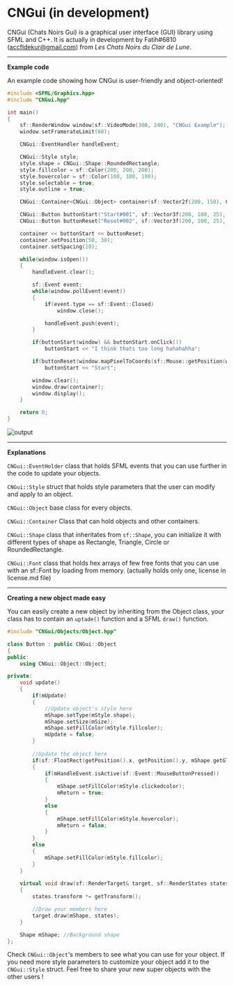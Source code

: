# CNGui (in development)

CNGui (Chats Noirs Gui) is a graphical user interface (GUI) library using SFML and C++.
It is actually in development by Fatih#6810 (accfldekur@gmail.com) from *Les Chats Noirs du Clair de Lune*.

***
**Example code**

An example code showing how CNGui is user-friendly and object-oriented! 

```cpp
#include <SFML/Graphics.hpp>
#include "CNGui.hpp"

int main()
{
    sf::RenderWindow window(sf::VideoMode(300, 240), "CNGui Example");
    window.setFramerateLimit(60);

    CNGui::EventHandler handleEvent;

    CNGui::Style style;
    style.shape = CNGui::Shape::RoundedRectangle;
    style.fillcolor = sf::Color(200, 200, 200);
    style.hovercolor = sf::Color(100, 100, 100);
    style.selectable = true;
    style.outline = true;

    CNGui::Container<CNGui::Object> container(sf::Vector2f(200, 150), CNGui::Container<CNGui::Object>::Vertical);

    CNGui::Button buttonStart("Start#001", sf::Vector3f(200, 100, 25), handleEvent, style);
    CNGui::Button buttonReset("Reset#002", sf::Vector3f(200, 100, 25), handleEvent, style);

    container << buttonStart << buttonReset;
    container.setPosition(50, 30);
    container.setSpacing(10);

    while(window.isOpen())
    {
        handleEvent.clear();

        sf::Event event;
        while(window.pollEvent(event))
        {
            if(event.type == sf::Event::Closed)
                window.close();

            handleEvent.push(event);
        }

        if(buttonStart(window) && buttonStart.onClick())
            buttonStart << "I think thats too long hahahahha";

        if(buttonReset(window.mapPixelToCoords(sf::Mouse::getPosition(window), window.getDefaultView())))
            buttonStart << "Start";

        window.clear();
        window.draw(container);
        window.display();
    }

    return 0;
}
```
![output](https://media.giphy.com/media/orTDrM9QZH4H9P7QCJ/giphy.gif)

***
**Explanations**

`CNGui::EventHolder` class that holds SFML events that you can use further in the code to update your objects.

`CNGui::Style` struct that holds style parameters that the user can modify and apply to an object.

`CNGui::Object` base class for every objects.

`CNGui::Container` Class that can hold objects and other containers.

`CNGui::Shape` class that inheritates from `sf::Shape`, you can initialize it with different types of shape as Rectangle, Triangle, Circle or RoundedRectangle.

`CNGui::Font` class that holds hex arrays of few free fonts that you can use with an sf::Font by loading from memory. (actually holds only one, license in license.md file)

***
**Creating a new object made easy**

You can easily create a new object by inheriting from the Object class, your class has to contain an `uptade()` function and a SFML `draw()` function.

```cpp
#include "CNGui/Objects/Object.hpp"

class Button : public CNGui::Object
{
public:
    using CNGui::Object::Object;

private:
    void update()
    {
        if(mUpdate) 
        {
            //Update object's style here
            mShape.setType(mStyle.shape);
            mShape.setSize(mSize);
            mShape.setFillColor(mStyle.fillcolor);
            mUpdate = false;
        }
        
        //Update the object here
        if(sf::FloatRect(getPosition().x, getPosition().y, mShape.getGlobalBounds().width, mShape.getGlobalBounds().height).contains(mMouse))
        {
            if(mHandleEvent.isActive(sf::Event::MouseButtonPressed))
            {
                mShape.setFillColor(mStyle.clickedcolor);
                mReturn = true; 
            }
            else
            {
                mShape.setFillColor(mStyle.hovercolor);
                mReturn = false;
            }
        }
        else
        {
            mShape.setFillColor(mStyle.fillcolor);
        }
    }
    
    virtual void draw(sf::RenderTarget& target, sf::RenderStates states) const
    {
        states.transform *= getTransform();

        //Draw your members here
        target.draw(mShape, states);
    }

    Shape mShape; //Background shape
};
```

Check `CNGui::Object`'s members to see what you can use for your object. If you need more style parameters to customize your object add it to the `CNGui::Style` struct.
Feel free to share your new super objects with the other users !
